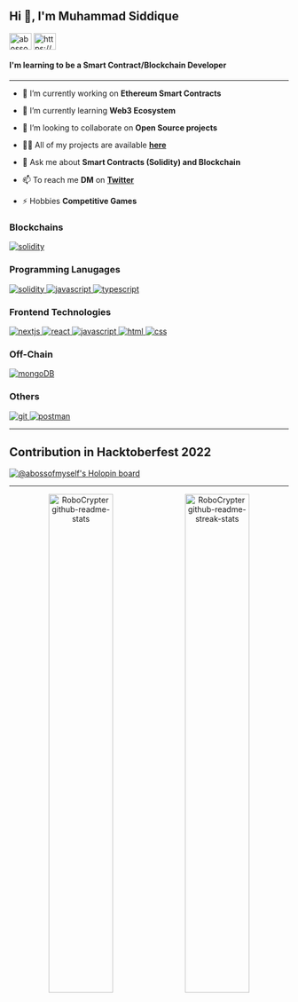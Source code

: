 <h2 align="left">Hi 👋, I'm Muhammad Siddique</h2>

<p align="left">
<a href="https://twitter.com/robocrypter" target="blank"><img align="center" src="https://raw.githubusercontent.com/rahuldkjain/github-profile-readme-generator/master/src/images/icons/Social/twitter.svg" alt="abossofmyself" height="30" width="40" /></a>
<a href="https://discord.gg/https://discord.gg/35qThNdf" target="blank"><img align="center" src="https://raw.githubusercontent.com/rahuldkjain/github-profile-readme-generator/master/src/images/icons/Social/discord.svg" alt="https://discord.gg/35qThNdf" height="30" width="40" /></a>
</p>

<h4 align="left">I'm learning to be a Smart Contract/Blockchain Developer</h4>


---


- 🔭 I’m currently working on **Ethereum Smart Contracts**

- 🌱 I’m currently learning **Web3 Ecosystem**

- 👯 I’m looking to collaborate on **Open Source projects**

- 👨‍💻 All of my projects are available [**here**](https://github.com/RoboCrypter?tab=repositories)

- 💬 Ask me about **Smart Contracts (Solidity) and Blockchain**

- 📫 To reach me **DM** on [**Twitter**](https://twitter.com/robocrypter)

- ⚡ Hobbies **Competitive Games**



<h3 align="left">Blockchains</h3>
<p align="left">
    <a href="https://ethereum.org/en/" target="_blank" rel="noreferrer"> <img src="https://img.shields.io/badge/Ethereum-3C3C3D?style=for-the-badge&logo=Ethereum&logoColor=white" alt="solidity"/> </a>
</p>


<h3 align="left">Programming Lanugages</h3>
 <a href="https://docs.soliditylang.org/en/latest/" target="_blank" rel="noreferrer"> <img src="https://img.shields.io/badge/Solidity-e6e6e6?style=for-the-badge&logo=solidity&logoColor=black" alt="solidity"/> </a>
 <a href="https://developer.mozilla.org/en-US/docs/Web/JavaScript" target="_blank" rel="noreferrer"> <img src="https://img.shields.io/badge/JavaScript-323330?style=for-the-badge&logo=javascript&logoColor=F7DF1E" alt="javascript"/> </a>
 <a href="https://www.typescriptlang.org/" target="_blank" rel="noreferrer"> <img src="https://img.shields.io/badge/TypeScript-007ACC?style=for-the-badge&logo=typescript&logoColor=white" alt="typescript"/> </a>
 
 
 <h3 align="left">Frontend Technologies</h3>
 <a href="https://nextjs.org/" target="_blank" rel="noreferrer"> <img src="https://img.shields.io/badge/next.js-000000?style=for-the-badge&logo=nextdotjs&logoColor=white" alt="nextjs"/> </a>
  <a href="https://reactjs.org/" target="_blank" rel="noreferrer"> <img src="https://img.shields.io/badge/React-20232A?style=for-the-badge&logo=react&logoColor=61DAFB" alt="react"/> </a>
  <a href="https://developer.mozilla.org/en-US/docs/Web/JavaScript" target="_blank" rel="noreferrer"> <img src="https://img.shields.io/badge/JavaScript-323330?style=for-the-badge&logo=javascript&logoColor=F7DF1E" alt="javascript"/> </a>
  <a href="https://www.w3.org/html/" target="_blank" rel="noreferrer"> <img src="https://img.shields.io/badge/HTML5-E34F26?style=for-the-badge&logo=html5&logoColor=white" alt="html"/> </a>
  <a href="https://www.w3schools.com/css/" target="_blank" rel="noreferrer"> <img src="https://img.shields.io/badge/CSS3-1572B6?style=for-the-badge&logo=css3&logoColor=white" alt="css"/> </a>


  <h3 align="left">Off-Chain</h3>
<p align="left">
  <a href="https://chain.link/" target="_blank" rel="noreferrer"> <img src="https://img.shields.io/badge/chainlink-375BD2?style=for-the-badge&logo=chainlink&logoColor=white" alt="mongoDB"/> </a>
</p>


<h3 align="left">Others</h3>
<p align="left">
  <a href="https://git-scm.com/" target="_blank" rel="noreferrer"> <img src="https://img.shields.io/badge/GIT-E44C30?style=for-the-badge&logo=git&logoColor=white" alt="git"/> </a>
  <a href="https://postman.com" target="_blank" rel="noreferrer"> <img src="https://img.shields.io/badge/Postman-FF6C37?style=for-the-badge&logo=Postman&logoColor=white" alt="postman"/> </a>
</p>


---

<h2 align="left">Contribution in Hacktoberfest 2022</h2>


[![@abossofmyself's Holopin board](https://holopin.me/abossofmyself)](https://holopin.io/@abossofmyself)


---


<p align="center">
<a href="https://github.com/RoboCrypter?tab=repositories"><img src="https://github-readme-stats.vercel.app/api?username=RoboCrypter&theme=gotham&show_icons=true&count_private=true&hide_border=true"  width="48%" alt="RoboCrypter github-readme-stats"/></a>
<a href="https://github.com/RoboCrypter?tab=stars"><img src="https://github-readme-streak-stats.herokuapp.com?user=RoboCrypter&theme=gotham&hide_border=true&date_format=M%20j%5B%2C%20Y%5D"  width="48%" alt="RoboCrypter github-readme-streak-stats"/></a>
</p>





